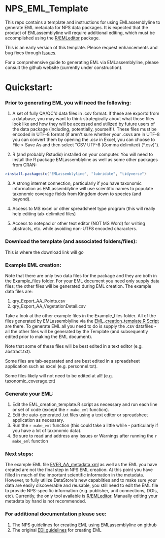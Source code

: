 # NPS_EML_Template
This repo contains a template and instructions for using EMLassemblyline to generate EML metadata for NPS data packages. It is expected that the product of EMLassemblyline will require additional editing, which must be accomplished using the [R/EMLeditor](https::github.com/nationalparkservice/EMLeditor) package.

This is an early version of this template. Please request enhancements and bug fixes through [Issues](https://github.com/nationalparkservice/NPS_EML_Template/issues).

For a comprehensive guide to generating EML via EMLassemblyline, please consult the github website (currently under construction).

# Quickstart:

### Prior to generating EML you will need the following:

1) A set of fully QA/QC'd data files in .csv format. If these are exportd from a database, you may want to think strategically about what those files look like and how they will be accessed and utilized by future users of the data package (including, potentially, yourself!). These files must be encoded in UTF-8 format (if aren't sure whether your .csvs are in UTF-8 you can convert them by opening the .csv in Excel, you can choose to File > Save As and then select "CSV UTF-8 (Comma delimited) (*.csv)").

2) R (and probably Rstudio) installed on your computer. You will need to install the R package EMLassemblyline as well as some other packages from CRAN:
```r
>install.packages(c("EMLassemblyline", "lubridate", "tidyverse")
```

3) A strong internet connection, particularly if you have taxonomic information as EMLassemblyline will use scientific names to populate taxonomic coverage fields from Kingdom down to species (and beyond).

4) Access to MS excel or other spreadsheet type program (this will really help editing tab-delimited files)

5) Access to notepad or other text editor (NOT MS Word) for writing abstracts, etc. while avoiding non-UTF8 encoded characters.

### Download the template (and associated folders/files):
This is where the download link will go

### Example EML creation:
Note that there are only two data files for the package and they are both in the Example_files folder. For your EML document you need only supply data files; the other files will be generated during EML creation. The example data files are:
1) qry_Export_AA_Points.csv
2) qry_Export_AA_VegetationDetail.csv

Take a look at the other example files in the Example_files folder. All of the files generated by EMLassemblyline via the [EML_creation_template.R Script](EML_creation_template.R) are there.  To generate EML all you need to do is supply the .csv datafiles - all the other files will be generated by the Template (and subsequently edited prior to making the EML document).

  Note that some of these files will be best edited in a text editor (e.g. abstract.txt).

  Some files are tab-separated and are best edited in a spreadsheet application such as excel (e.g. personnel.txt).

  Some files likely will not need to be edited at all! (e.g. taxonomic_coverage.txt)

### Generate your EML:
1) Edit the EML_creation_template.R script as necessary and run each line or set of code (except the `r make_eml` function).
2) Edit the auto-generated .txt files using a text editor or spreadsheet application as necessary.
3) Run the `r make_eml` function (this could take a little while - particularly if you have a lot of taxonomic data).
4) Be sure to read and address any Issues or Warnings after running the `r make_eml` function

### Next steps:
The example EML file [EVER_AA_metadata.xml](Example_files/EVER_AA_metadata.xml) as well as the EML you have created are not the final step in NPS EML creation. At this point you have filled in much of the important scientific information in the metadata. However, to fully utilize DataStore's new capablities and to make sure your data are easily discoverable and reusable, you still need to edit the EML file to provide NPS-specific information (e.g. publisher, unit connections, DOIs, etc). Currently, the only tool available is [R/EMLeditor](https//:github.com/nationalparkservice/EMLeditor). Manually editing your metadata by hand is not recommended.

### For additional documentation please see:
1) The NPS guidelines for creating EML using EMLassemblyline on github
2) The original [EDI guidelines](https://ediorg.github.io/EMLassemblyline/articles/edit_tmplts.html) for creating EML


